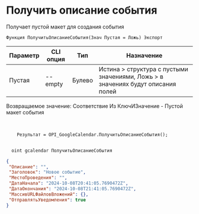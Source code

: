 ﻿---
sidebar_position: 1
---

# Получить описание события
 Получает пустой макет для создания события



`Функция ПолучитьОписаниеСобытия(Знач Пустая = Ложь) Экспорт`

  | Параметр | CLI опция | Тип | Назначение |
  |-|-|-|-|
  | Пустая | --empty | Булево | Истина > структура с пустыми значениями, Ложь > в значениях будут описания полей |

  
  Возвращаемое значение:  Соответствие Из КлючИЗначение - Пустой макет события

<br/>




```bsl title="Пример кода"
    Результат = OPI_GoogleCalendar.ПолучитьОписаниеСобытия();
```



```sh title="Пример команды CLI"
    
  oint gcalendar ПолучитьОписаниеСобытия

```

```json title="Результат"
{
 "Описание": "",
 "Заголовок": "Новое событие",
 "МестоПроведения": "",
 "ДатаНачала": "2024-10-08T20:41:05.7690472Z",
 "ДатаОкончания": "2024-10-08T21:41:05.7690472Z",
 "МассивURLФайловВложений": {},
 "ОтправлятьУведомления": true
}
```

